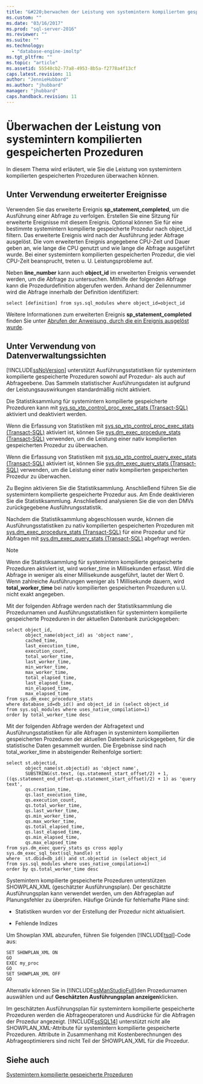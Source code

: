 ```yaml
---
title: "&#220;berwachen der Leistung von systemintern kompilierten gespeicherten Prozeduren | Microsoft Docs"
ms.custom: ""
ms.date: "03/16/2017"
ms.prod: "sql-server-2016"
ms.reviewer: ""
ms.suite: ""
ms.technology: 
  - "database-engine-imoltp"
ms.tgt_pltfrm: ""
ms.topic: "article"
ms.assetid: 55548cb2-77a8-4953-8b5a-f2778a4f13cf
caps.latest.revision: 11
author: "JennieHubbard"
ms.author: "jhubbard"
manager: "jhubbard"
caps.handback.revision: 11
---
```

# &#220;berwachen der Leistung von systemintern kompilierten gespeicherten Prozeduren
  In diesem Thema wird erläutert, wie Sie die Leistung von systemintern kompilierten gespeicherten Prozeduren überwachen können.  
  
## Unter Verwendung erweiterter Ereignisse  
 Verwenden Sie das erweiterte Ereignis **sp_statement_completed**, um die Ausführung einer Abfrage zu verfolgen. Erstellen Sie eine Sitzung für erweiterte Ereignisse mit diesem Ereignis. Optional können Sie für eine bestimmte systemintern kompilierte gespeicherte Prozedur nach object_id filtern. Das erweiterte Ereignis wird nach der Ausführung jeder Abfrage ausgelöst. Die vom erweiterten Ereignis angegebene CPU-Zeit und Dauer geben an, wie lange die CPU genutzt und wie lange die Abfrage ausgeführt wurde. Bei einer systemintern kompilierten gespeicherten Prozedur, die viel CPU-Zeit beansprucht, treten u. U. Leistungsprobleme auf.  
  
 Neben **line_number** kann auch **object_id** im erweiterten Ereignis verwendet werden, um die Abfrage zu untersuchen. Mithilfe der folgenden Abfrage kann die Prozedurdefinition abgerufen werden. Anhand der Zeilennummer wird die Abfrage innerhalb der Definition identifiziert:  
  
```tsql  
select [definition] from sys.sql_modules where object_id=object_id  
```  
  
 Weitere Informationen zum erweiterten Ereignis **sp_statement_completed** finden Sie unter [Abrufen der Anweisung, durch die ein Ereignis ausgelöst wurde](http://blogs.msdn.com/b/extended_events/archive/2010/05/07/making-a-statement-how-to-retrieve-the-t-sql-statement-that-caused-an-event.aspx).  
  
## Unter Verwendung von Datenverwaltungssichten  
 [!INCLUDE[ssNoVersion](../../includes/ssnoversion-md.md)] unterstützt Ausführungsstatistiken für systemintern kompilierte gespeicherte Prozeduren sowohl auf Prozedur- als auch auf Abfrageebene. Das Sammeln statistischer Ausführungsdaten ist aufgrund der Leistungsauswirkungen standardmäßig nicht aktiviert.  
  
 Die Statistiksammlung für systemintern kompilierte gespeicherte Prozeduren kann mit [sys.sp_xtp_control_proc_exec_stats &#40;Transact-SQL&#41;](../../relational-databases/system-stored-procedures/sys-sp-xtp-control-proc-exec-stats-transact-sql.md) aktiviert und deaktiviert werden.  
  
 Wenn die Erfassung von Statistiken mit [sys.sp_xtp_control_proc_exec_stats &#40;Transact-SQL&#41;](../../relational-databases/system-stored-procedures/sys-sp-xtp-control-proc-exec-stats-transact-sql.md) aktiviert ist, können Sie [sys.dm_exec_procedure_stats &#40;Transact-SQL&#41;](../../relational-databases/system-dynamic-management-views/sys-dm-exec-procedure-stats-transact-sql.md) verwenden, um die Leistung einer nativ kompilierten gespeicherten Prozedur zu überwachen.  
  
 Wenn die Erfassung von Statistiken mit [sys.sp_xtp_control_query_exec_stats &#40;Transact-SQL&#41;](../../relational-databases/system-stored-procedures/sys-sp-xtp-control-query-exec-stats-transact-sql.md) aktiviert ist, können Sie [sys.dm_exec_query_stats &#40;Transact-SQL&#41;](../../relational-databases/system-dynamic-management-views/sys-dm-exec-query-stats-transact-sql.md) verwenden, um die Leistung einer nativ kompilierten gespeicherten Prozedur zu überwachen.  
  
 Zu Beginn aktivieren Sie die Statistiksammlung. Anschließend führen Sie die systemintern kompilierte gespeicherte Prozedur aus. Am Ende deaktivieren Sie die Statistiksammlung. Anschließend analysieren Sie die von den DMVs zurückgegebene Ausführungsstatistik.  
  
 Nachdem die Statistiksammlung abgeschlossen wurde, können die Ausführungsstatistiken zu nativ kompilierten gespeicherten Prozeduren mit [sys.dm_exec_procedure_stats &#40;Transact-SQL&#41;](../../relational-databases/system-dynamic-management-views/sys-dm-exec-procedure-stats-transact-sql.md) für eine Prozedur und für Abfragen mit [sys.dm_exec_query_stats &#40;Transact-SQL&#41;](../../relational-databases/system-dynamic-management-views/sys-dm-exec-query-stats-transact-sql.md) abgefragt werden.  
  
> [!NOTE]  
>  Wenn die Statistiksammlung für systemintern kompilierte gespeicherte Prozeduren aktiviert ist, wird worker_time in Millisekunden erfasst. Wird die Abfrage in weniger als einer Millisekunde ausgeführt, lautet der Wert 0. Wenn zahlreiche Ausführungen weniger als 1 Millisekunde dauern, wird **total_worker_time** bei nativ kompilierten gespeicherten Prozeduren u.U. nicht exakt angegeben.  
  
 Mit der folgenden Abfrage werden nach der Statistiksammlung die Prozedurnamen und Ausführungsstatistiken für systemintern kompilierte gespeicherte Prozeduren in der aktuellen Datenbank zurückgegeben:  
  
```tsql  
select object_id,  
       object_name(object_id) as 'object name',  
       cached_time,  
       last_execution_time,  
       execution_count,  
       total_worker_time,  
       last_worker_time,  
       min_worker_time,  
       max_worker_time,  
       total_elapsed_time,  
       last_elapsed_time,  
       min_elapsed_time,  
       max_elapsed_time   
from sys.dm_exec_procedure_stats  
where database_id=db_id() and object_id in (select object_id   
from sys.sql_modules where uses_native_compilation=1)  
order by total_worker_time desc  
```  
  
 Mit der folgenden Abfrage werden der Abfragetext und Ausführungsstatistiken für alle Abfragen in systemintern kompilierten gespeicherten Prozeduren der aktuellen Datenbank zurückgegeben, für die statistische Daten gesammelt wurden. Die Ergebnisse sind nach total_worker_time in absteigender Reihenfolge sortiert:  
  
```tsql  
select st.objectid,   
       object_name(st.objectid) as 'object name',   
       SUBSTRING(st.text, (qs.statement_start_offset/2) + 1, ((qs.statement_end_offset-qs.statement_start_offset)/2) + 1) as 'query text',   
       qs.creation_time,  
       qs.last_execution_time,  
       qs.execution_count,  
       qs.total_worker_time,  
       qs.last_worker_time,  
       qs.min_worker_time,  
       qs.max_worker_time,  
       qs.total_elapsed_time,  
       qs.last_elapsed_time,  
       qs.min_elapsed_time,  
       qs.max_elapsed_time  
from sys.dm_exec_query_stats qs cross apply sys.dm_exec_sql_text(sql_handle) st  
where  st.dbid=db_id() and st.objectid in (select object_id   
from sys.sql_modules where uses_native_compilation=1)  
order by qs.total_worker_time desc  
```  
  
 Systemintern kompilierte gespeicherte Prozeduren unterstützen SHOWPLAN_XML (geschätzter Ausführungsplan). Der geschätzte Ausführungsplan kann verwendet werden, um den Abfrageplan auf Planungsfehler zu überprüfen. Häufige Gründe für fehlerhafte Pläne sind:  
  
-   Statistiken wurden vor der Erstellung der Prozedur nicht aktualisiert.  
  
-   Fehlende Indizes  
  
 Um Showplan XML abzurufen, führen Sie folgenden [!INCLUDE[tsql](../../includes/tsql-md.md)]-Code aus:  
  
```tsql  
SET SHOWPLAN_XML ON  
GO  
EXEC my_proc   
GO  
SET SHOWPLAN_XML OFF  
GO  
```  
  
 Alternativ können Sie in [!INCLUDE[ssManStudioFull](../../includes/ssmanstudiofull-md.md)]den Prozedurnamen auswählen und auf **Geschätzten Ausführungsplan anzeigen**klicken.  
  
 Im geschätzten Ausführungsplan für systemintern kompilierte gespeicherte Prozeduren werden die Abfrageoperatoren und Ausdrücke für die Abfragen der Prozedur angezeigt. [!INCLUDE[ssSQL14](../../includes/sssql14-md.md)] unterstützt nicht alle SHOWPLAN_XML-Attribute für systemintern kompilierte gespeicherte Prozeduren. Attribute in Zusammenhang mit Kostenberechnungen des Abfrageoptimierers sind nicht Teil der SHOWPLAN_XML für die Prozedur.  
  
## Siehe auch  
 [Systemintern kompilierte gespeicherte Prozeduren](../../relational-databases/in-memory-oltp/natively-compiled-stored-procedures.md)  
  
  